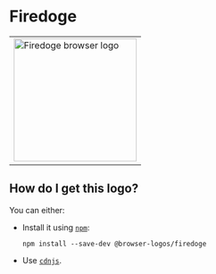 # Firedoge

<table>
    <tr height=230>
        <td>
            <a href="https://github.com/alrra/browser-logos/tree/46c06bac5e4ebb8c60bd072fa24c1fcdf4c9cdf9/src/archive/firedoge">
                <img width=220 src="https://raw.githubusercontent.com/alrra/browser-logos/46c06bac5e4ebb8c60bd072fa24c1fcdf4c9cdf9/src/archive/firedoge/firedoge_512x512.png" alt="Firedoge browser logo">
            </a>
        </td>
    </tr>
</table>

## How do I get this logo?

You can either:

* Install it using [`npm`][npm]:

  `npm install --save-dev @browser-logos/firedoge`

* Use [`cdnjs`][cdnjs].

<!-- Link labels: -->

[cdnjs]: https://cdnjs.com/libraries/browser-logos
[npm]: https://www.npmjs.com/
